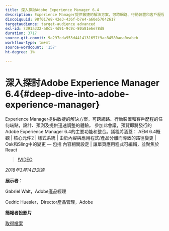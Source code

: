 ```yaml
---
title: 深入探討Adobe Experience Manager 6.4
description: Experience Manager提供敏捷的解決方案，可跨網路、行動裝置和客戶歷程的任何端點，設計、預測及提供迅速調整的體驗。 參加此會議，預覽即將發行的Adobe Experience Manager 6.4的主要功能和整合。
discoiquuid: 98f017e8-42e3-436f-b7e4-a60e57042617
targetaudience: target-audience advanced
exl-id: 7391a332-a8c5-4d91-9c9c-80a81e6e78d8
duration: 3717
source-git-commit: 9a297cda953d4414131657f9ac84580aea0eabeb
workflow-type: tm+mt
source-wordcount: '157'
ht-degree: 1%

---
```


# 深入探討Adobe Experience Manager 6.4{#deep-dive-into-adobe-experience-manager}

Experience Manager提供敏捷的解決方案，可跨網路、行動裝置和客戶歷程的任何端點，設計、預測及提供迅速調整的體驗。 參加此會議，預覽即將發行的Adobe Experience Manager 6.4的主要功能和整合。議程將涵蓋： AEM 6.4概觀 | 核心元件2 | 樣式系統 | 由於內容與應用程式/產品分離而導致的路徑變更 | Oak和Sling中的變更 — 包括 內容相關設定 | 讓單頁應用程式可編輯，並聚焦於React

>[!VIDEO](https://video.tv.adobe.com/v/21749/?quality=9)

*2018年3月14日送達*

**展示者：**

Gabriel Walt，Adobe產品經理

Cedric Huesler，Director產品管理，Adobe

**簡報者投影片**

[取得檔案](assets/aem64-developerupdate31418.pdf)

<!--
[Get back to the Overview](https://helpx.adobe.com/experience-manager/kt/eseminars/gems/aem-index.html)
-->

